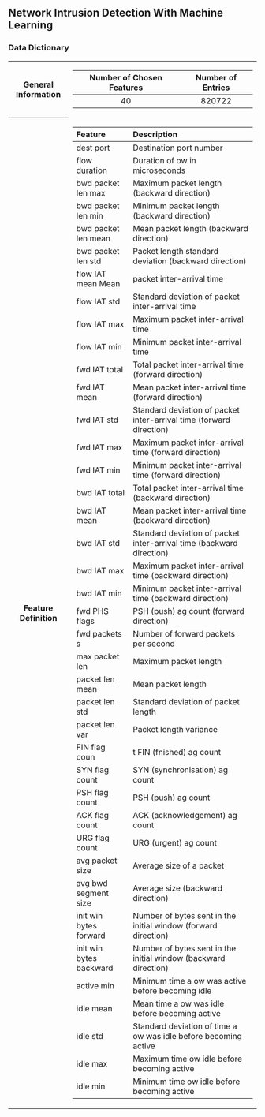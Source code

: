 ## Network Intrusion Detection With Machine Learning

### Data Dictionary

<table>
<tr>
<th>General Information</th>
<td>

| Number of Chosen Features | Number of Entries |
| :-----------------------: | :---------------: |
|            40             |      820722       |

</td>
</tr>

<tr>
<th>Feature Definition</th>
<td>

| Feature                 | Description                                                          |
| :---------------------- | :------------------------------------------------------------------- |
| dest port               | Destination port number                                              |
| flow duration           | Duration of ow in microseconds                                       |
| bwd packet len max      | Maximum packet length (backward direction)                           |
| bwd packet len min      | Minimum packet length (backward direction)                           |
| bwd packet len mean     | Mean packet length (backward direction)                              |
| bwd packet len std      | Packet length standard deviation (backward direction)                |
| flow IAT mean Mean      | packet inter-arrival time                                            |
| flow IAT std            | Standard deviation of packet inter-arrival time                      |
| flow IAT max            | Maximum packet inter-arrival time                                    |
| flow IAT min            | Minimum packet inter-arrival time                                    |
| fwd IAT total           | Total packet inter-arrival time (forward direction)                  |
| fwd IAT mean            | Mean packet inter-arrival time (forward direction)                   |
| fwd IAT std             | Standard deviation of packet inter-arrival time (forward direction)  |
| fwd IAT max             | Maximum packet inter-arrival time (forward direction)                |
| fwd IAT min             | Minimum packet inter-arrival time (forward direction)                |
| bwd IAT total           | Total packet inter-arrival time (backward direction)                 |
| bwd IAT mean            | Mean packet inter-arrival time (backward direction)                  |
| bwd IAT std             | Standard deviation of packet inter-arrival time (backward direction) |
| bwd IAT max             | Maximum packet inter-arrival time (backward direction)               |
| bwd IAT min             | Minimum packet inter-arrival time (backward direction)               |
| fwd PHS flags           | PSH (push) ag count (forward direction)                              |
| fwd packets s           | Number of forward packets per second                                 |
| max packet len          | Maximum packet length                                                |
| packet len mean         | Mean packet length                                                   |
| packet len std          | Standard deviation of packet length                                  |
| packet len var          | Packet length variance                                               |
| FIN flag coun           | t FIN (fnished) ag count                                             |
| SYN flag count          | SYN (synchronisation) ag count                                       |
| PSH flag count          | PSH (push) ag count                                                  |
| ACK flag count          | ACK (acknowledgement) ag count                                       |
| URG flag count          | URG (urgent) ag count                                                |
| avg packet size         | Average size of a packet                                             |
| avg bwd segment size    | Average size (backward direction)                                    |
| init win bytes forward  | Number of bytes sent in the initial window (forward direction)       |
| init win bytes backward | Number of bytes sent in the initial window (backward direction)      |
| active min              | Minimum time a ow was active before becoming idle                    |
| idle mean               | Mean time a ow was idle before becoming active                       |
| idle std                | Standard deviation of time a ow was idle before becoming active      |
| idle max                | Maximum time ow idle before becoming active                          |
| idle min                | Minimum time ow idle before becoming active                          |

</tr>
</td>
</table>
